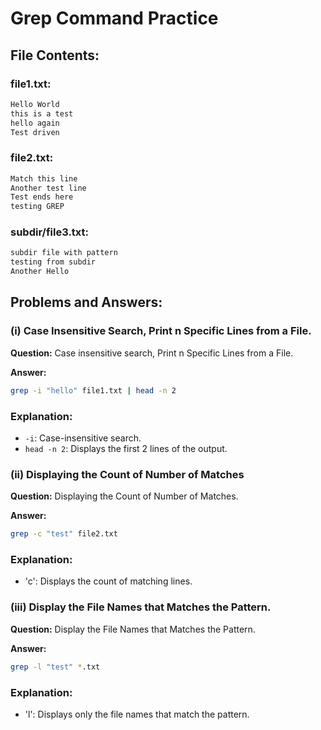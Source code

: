 # Grep Command Practice

## File Contents:
### file1.txt:
```bash
Hello World
this is a test
hello again
Test driven
```


### file2.txt:
```bash
Match this line
Another test line
Test ends here
testing GREP
```


### subdir/file3.txt:
```bash
subdir file with pattern
testing from subdir
Another Hello
```


## Problems and Answers:

### (i) Case Insensitive Search, Print n Specific Lines from a File.
**Question:**
Case insensitive search, Print n Specific Lines from a File.

**Answer:**
```bash
grep -i "hello" file1.txt | head -n 2
```

### Explanation:

- `-i`: Case-insensitive search.
- `head -n 2`: Displays the first 2 lines of the output.


### (ii) Displaying the Count of Number of Matches
**Question:**
Displaying the Count of Number of Matches.

**Answer:**
```bash
grep -c "test" file2.txt

```

### Explanation:
- 'c': Displays the count of matching lines.


### (iii) Display the File Names that Matches the Pattern.
**Question:**
Display the File Names that Matches the Pattern.

**Answer:**
```bash
grep -l "test" *.txt

```

### Explanation:
- 'l': Displays only the file names that match the pattern.
